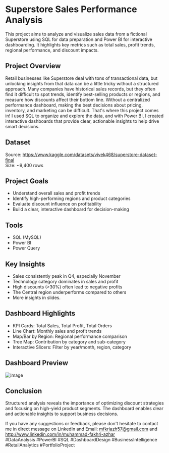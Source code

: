 # Superstore Sales Performance Analysis
This project aims to analyze and visualize sales data from a fictional Superstore using SQL for data preparation and Power BI for interactive dashboarding. It highlights key metrics such as total sales, profit trends, regional performance, and discount impacts.

## Project Overview  
Retail businesses like Superstore deal with tons of transactional data, but unlocking insights from that data can be a little tricky without a structured approach. Many companies have historical sales records, but they often find it difficult to spot trends, identify best-selling products or regions, and measure how discounts affect their bottom line. Without a centralized performance dashboard, making the best decisions about pricing, inventory, and marketing can be difficult. That's where this project comes in! I used SQL to organize and explore the data, and with Power BI, I created interactive dashboards that provide clear, actionable insights to help drive smart decisions.

## Dataset
Source: https://www.kaggle.com/datasets/vivek468/superstore-dataset-final  
Size: ~9,400 rows

## Project Goals  
- Understand overall sales and profit trends
- Identify high-performing regions and product categories
- Evaluate discount influence on profitability
- Build a clear, interactive dashboard for decision-making

## Tools  
- SQL (MySQL)
- Power BI
- Power Query

## Key Insights  
- Sales consistently peak in Q4, especially November
- Technology category dominates in sales and profit
- High discounts (>30%) often lead to negative profits
- The Central region underperforms compared to others
- More insights in slides.

## Dashboard Highlights  
- KPI Cards: Total Sales, Total Profit, Total Orders
- Line Chart: Monthly sales and profit trends
- Map/Bar by Region: Regional performance comparison
- Tree Map: Contribution by category and sub-category
- Interactive Slicers: Filter by year/month, region, category

## Dashboard Preview
![image](https://github.com/user-attachments/assets/0bbc1129-c087-4198-9eab-4adbbfdb5bb6)

## Conclusion  
Structured analysis reveals the importance of optimizing discount strategies and focusing on high-yield product segments. The dashboard enables clear and actionable insights to support business decisions.

If you have any suggestions or feedback, please don't hesitate to contact me in direct message on LinkedIn and Email: mfkriazh57@gmail.com and http://www.linkedin.com/in/muhammad-fakhri-azhar  
#DataAnalysis #PowerBI #SQL #DashboardDesign #BusinessIntelligence #RetailAnalytics #PortfolioProject
